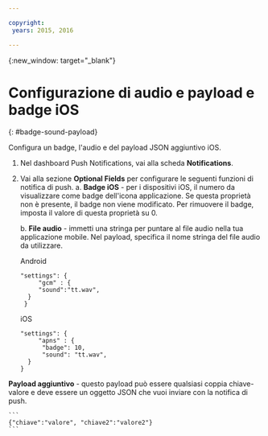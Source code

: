 ```yaml
---

copyright:
 years: 2015, 2016

---
```


{:new_window: target="_blank"}
# Configurazione di audio e payload e badge iOS

{: #badge-sound-payload}

Configura un badge, l'audio e del payload JSON aggiuntivo iOS.

1. Nel dashboard Push Notifications, vai alla scheda **Notifications**.
2. Vai alla sezione **Optional Fields** per configurare le seguenti funzioni di notifica di
                    push. 
	a. **Badge iOS** - per i dispositivi iOS, il numero da visualizzare come badge dell'icona applicazione. Se questa proprietà
                            non è presente, il badge non viene modificato. Per rimuovere il badge, imposta
                            il valore di questa proprietà su 0.

	b. **File audio** - immetti una stringa per puntare al file audio nella tua applicazione mobile. Nel payload, specifica
                            il nome stringa del file audio da utilizzare.


	Android

	```
	"settings": {
	     "gcm" : {
	     "sound":"tt.wav",
	  }
	 }  
	```

	iOS

	```
	"settings": {
	     "apns" : {
	      "badge": 10,
	      "sound": "tt.wav",
	  }
	}
	``` 		
**Payload aggiuntivo** - questo payload può essere qualsiasi coppia chiave-valore e deve essere un
                            oggetto JSON che vuoi inviare con la notifica di push.

	```
	{"chiave":"valore", "chiave2":"valore2"}
	```
